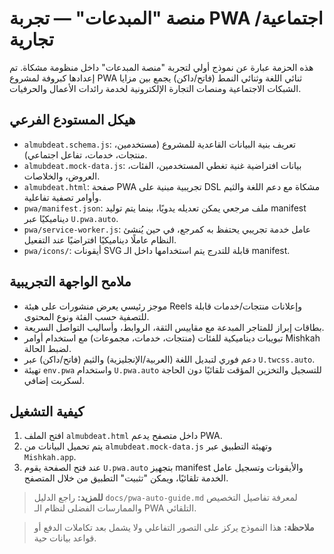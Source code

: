 # منصة "المبدعات" — تجربة PWA اجتماعية/تجارية

هذه الحزمة عبارة عن نموذج أولي لتجربة "منصة المبدعات" داخل منظومة مشكاة. تم إعدادها كبروفة لمشروع PWA ثنائي اللغة وثنائي النمط (فاتح/داكن) يجمع بين مزايا الشبكات الاجتماعية ومنصات التجارة الإلكترونية لخدمة رائدات الأعمال والحرفيات.

## هيكل المستودع الفرعي
- `almubdeat.schema.js`: تعريف بنية البيانات القاعدية للمشروع (مستخدمين، منتجات، خدمات، تفاعل اجتماعي).
- `almubdeat.mock-data.js`: بيانات افتراضية غنية تغطي المستخدمين، الفئات، العروض، والخلاصات.
- `almubdeat.html`: صفحة PWA تجريبية مبنية على DSL مشكاة مع دعم اللغة والثيم وأوامر تصفية تفاعلية.
- `pwa/manifest.json`: ملف مرجعي يمكن تعديله يدويًا، بينما يتم توليد manifest ديناميكيًا عبر `U.pwa.auto`.
- `pwa/service-worker.js`: عامل خدمة تجريبي يحتفظ به كمرجع، في حين يُنشئ النظام عاملًا ديناميكيًا افتراضيًا عند التفعيل.
- `pwa/icons/`: أيقونات SVG قابلة للتدرج يتم استخدامها داخل الـ manifest.

## ملامح الواجهة التجريبية
- موجز رئيسي يعرض منشورات على هيئة Reels وإعلانات منتجات/خدمات قابلة للتصفية حسب الفئة ونوع المحتوى.
- بطاقات إبراز للمتاجر المبدعة مع مقاييس الثقة، الروابط، وأساليب التواصل السريعة.
- تبويبات ديناميكية للفئات (منتجات، خدمات، مجموعات) مع استخدام أوامر Mishkah لضبط الحالة.
- دعم فوري لتبديل اللغة (العربية/الإنجليزية) والثيم (فاتح/داكن) عبر `U.twcss.auto`.
- تهيئة `env.pwa` واستخدام `U.pwa.auto` للتسجيل والتخزين المؤقت تلقائيًا دون الحاجة لسكربت إضافي.

## كيفية التشغيل
1. افتح الملف `almubdeat.html` داخل متصفح يدعم PWA.
2. يتم تحميل البيانات من `almubdeat.mock-data.js` وتهيئة التطبيق عبر `Mishkah.app`.
3. عند فتح الصفحة يقوم `U.pwa.auto` بتجهيز manifest والأيقونات وتسجيل عامل الخدمة تلقائيًا، ويمكن "تثبيت" التطبيق من خلال المتصفح.

> **للمزيد:** راجع الدليل `docs/pwa-auto-guide.md` لمعرفة تفاصيل التخصيص والممارسات الفضلى لنظام الـ PWA التلقائي.

> **ملاحظة:** هذا النموذج يركز على التصور التفاعلي ولا يشمل بعد تكاملات الدفع أو قواعد بيانات حية.
